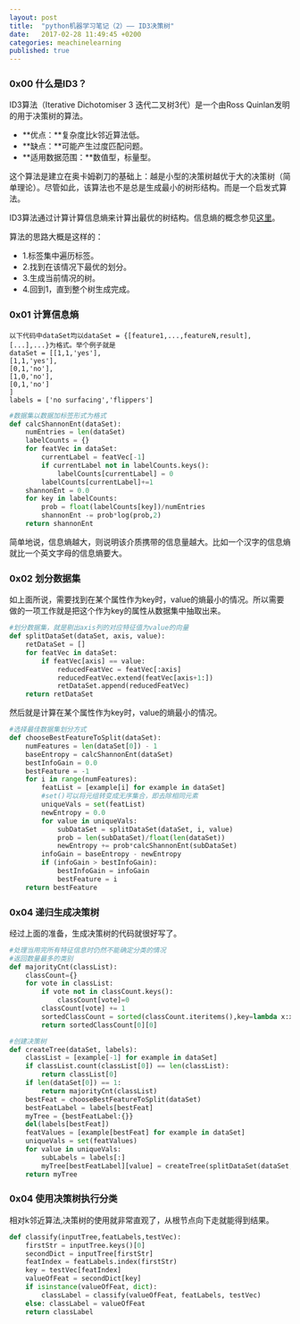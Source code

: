 ```yaml
---
layout: post
title:  "python机器学习笔记（2）—— ID3决策树"
date:   2017-02-28 11:49:45 +0200
categories: meachinelearning
published: true
---
```

### 0x00 什么是ID3？

ID3算法（Iterative Dichotomiser 3 迭代二叉树3代）是一个由Ross Quinlan发明的用于决策树的算法。

- **优点：**复杂度比k邻近算法低。
- **缺点：**可能产生过度匹配问题。
- **适用数据范围：**数值型，标量型。

这个算法是建立在奥卡姆剃刀的基础上：越是小型的决策树越优于大的决策树（简单理论）。尽管如此，该算法也不是总是生成最小的树形结构。而是一个启发式算法。

ID3算法通过计算计算信息熵来计算出最优的树结构。信息熵的概念参见[这里](https://zh.wikipedia.org/wiki/%E7%86%B5_(%E4%BF%A1%E6%81%AF%E8%AE%BA))。

算法的思路大概是这样的：

- 1.标签集中遍历标签。
- 2.找到在该情况下最优的划分。
- 3.生成当前情况的树。
- 4.回到1，直到整个树生成完成。

### 0x01 计算信息熵

    以下代码中dataSet均以dataSet = {[feature1,...,featureN,result],[...],...}为格式。举个例子就是
    dataSet = [[1,1,'yes'],
    [1,1,'yes'],
    [0,1,'no'],
    [1,0,'no'],
    [0,1,'no']
    ]
    labels = ['no surfacing','flippers']

```python
#数据集以数据加标签形式为格式
def calcShannonEnt(dataSet):
    numEntries = len(dataSet)
    labelCounts = {}
    for featVec in dataSet:
        currentLabel = featVec[-1]
        if currentLabel not in labelCounts.keys():
            labelCounts[currentLabel] = 0
        labelCounts[currentLabel]+=1
    shannonEnt = 0.0
    for key in labelCounts:
        prob = float(labelCounts[key])/numEntries
        shannonEnt -= prob*log(prob,2)
    return shannonEnt
```

简单地说，信息熵越大，则说明该介质携带的信息量越大。比如一个汉字的信息熵就比一个英文字母的信息熵要大。

### 0x02 划分数据集

如上面所说，需要找到在某个属性作为key时，value的熵最小的情况。所以需要做的一项工作就是把这个作为key的属性从数据集中抽取出来。

```python
#划分数据集，就是剔出axis列的对应特征值为value的向量
def splitDataSet(dataSet, axis, value):
    retDataSet = []
    for featVec in dataSet:
        if featVec[axis] == value:
            reducedFeatVec = featVec[:axis]
            reducedFeatVec.extend(featVec[axis+1:])
            retDataSet.append(reducedFeatVec)
    return retDataSet
```

然后就是计算在某个属性作为key时，value的熵最小的情况。

```python
#选择最佳数据集划分方式
def chooseBestFeatureToSplit(dataSet):
    numFeatures = len(dataSet[0]) - 1
    baseEntropy = calcShannonEnt(dataSet)
    bestInfoGain = 0.0
    bestFeature = -1
    for i in range(numFeatures):
        featList = [example[i] for example in dataSet]
        #set()可以将元组转变成无序集合，即去除相同元素
        uniqueVals = set(featList)
        newEntropy = 0.0
        for value in uniqueVals:
            subDataSet = splitDataSet(dataSet, i, value)
            prob = len(subDataSet)/float(len(dataSet))
            newEntropy += prob*calcShannonEnt(subDataSet)
        infoGain = baseEntropy - newEntropy
        if (infoGain > bestInfoGain):
            bestInfoGain = infoGain
            bestFeature = i
    return bestFeature
```

### 0x04 递归生成决策树

经过上面的准备，生成决策树的代码就很好写了。

```python
#处理当用完所有特征信息时仍然不能确定分类的情况
#返回数量最多的类别
def majorityCnt(classList):
    classCount={}
    for vote in classList:
        if vote not in classCount.keys():
            classCount[vote]=0
        classCount[vote] += 1
        sortedClassCount = sorted(classCount.iteritems(),key=lambda x:x[1],reverse = True)
        return sortedClassCount[0][0]

#创建决策树
def createTree(dataSet, labels):
    classList = [example[-1] for example in dataSet]
    if classList.count(classList[0]) == len(classList):
        return classList[0]
    if len(dataSet[0]) == 1:
        return majorityCnt(classList)
    bestFeat = chooseBestFeatureToSplit(dataSet)
    bestFeatLabel = labels[bestFeat]
    myTree = {bestFeatLabel:{}}
    del(labels[bestFeat])
    featValues = [example[bestFeat] for example in dataSet]
    uniqueVals = set(featValues)
    for value in uniqueVals:
        subLabels = labels[:]
        myTree[bestFeatLabel][value] = createTree(splitDataSet(dataSet, bestFeat, value), subLabels)
    return myTree
```

### 0x04 使用决策树执行分类

相对k邻近算法,决策树的使用就非常直观了，从根节点向下走就能得到结果。

```python
def classify(inputTree,featLabels,testVec):
    firstStr = inputTree.keys()[0]
    secondDict = inputTree[firstStr]
    featIndex = featLabels.index(firstStr)
    key = testVec[featIndex]
    valueOfFeat = secondDict[key]
    if isinstance(valueOfFeat, dict): 
        classLabel = classify(valueOfFeat, featLabels, testVec)
    else: classLabel = valueOfFeat
    return classLabel
```
